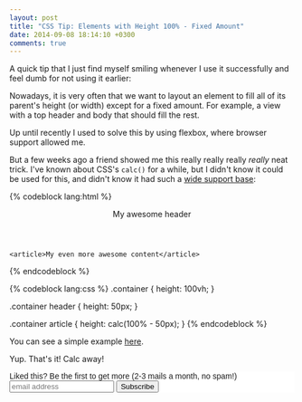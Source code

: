 ```yaml
---
layout: post
title: "CSS Tip: Elements with Height 100% - Fixed Amount"
date: 2014-09-08 18:14:10 +0300
comments: true
---
```


A quick tip that I just find myself smiling whenever I use it successfully and feel dumb for not using it earlier:

Nowadays, it is very often that we want to layout an element to fill all of its parent's height (or width) except for a fixed amount. For example, a view with a top header and body that should fill the rest.

Up until recently I used to solve this by using flexbox, where browser support allowed me. 

But a few weeks ago a friend showed me this really really really *really* neat trick. I've known about CSS's `calc()` for a while, but I didn't know it could be used for this, and didn't know it had such a [wide support base](http://caniuse.com/#feat=calc):

{% codeblock lang:html %}
<div class="container">
    <header>My awesome header</header>

    <article>My even more awesome content</article>
</div>
{% endcodeblock %}

{% codeblock lang:css %}
.container {
    height: 100vh;
}

.container header {
    height: 50px;
}

.container article {
    height: calc(100% - 50px);
}
{% endcodeblock %}

You can see a simple example [here](http://jsfiddle.net/qvtq0s76/).

Yup. That's it! Calc away!

<!-- Begin MailChimp Signup Form -->
<link href="http://cdn-images.mailchimp.com/embedcode/slim-081711.css" rel="stylesheet" type="text/css">
<style type="text/css">
    #mc_embed_signup{background:#fff; clear:left; font:14px Helvetica,Arial,sans-serif; }
    /* Add your own MailChimp form style overrides in your site stylesheet or in this style block.
       We recommend moving this block and the preceding CSS link to the HEAD of your HTML file. */
</style>
<div id="mc_embed_signup">
<form action="http://codelord.us6.list-manage.com/subscribe/post?u=78b36f07d7d2e7e91eb8deee3&amp;id=c9a8d439c8" method="post" id="mc-embedded-subscribe-form" name="mc-embedded-subscribe-form" class="validate" target="_blank" novalidate>
    <label for="mce-EMAIL">Liked this? Be the first to get more (2-3 mails a month, no spam!)</label>
    <input type="email" value="" name="EMAIL" class="email" id="mce-EMAIL" placeholder="email address" required style="display: inline">
    <input type="submit" value="Subscribe" name="subscribe" id="mc-embedded-subscribe" class="button" style="display: inline">
</form>
</div>
<!--End mc_embed_signup-->
